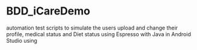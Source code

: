 # BDD_iCareDemo
automation test scripts to simulate the users upload and change their profile, medical status and Diet status using Espresso with Java in Android Studio
using 
